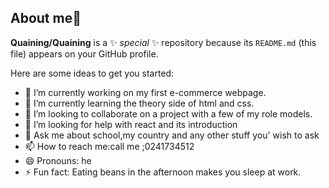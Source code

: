 ## About me👋


**Quaining/Quaining** is a ✨ _special_ ✨ repository because its `README.md` (this file) appears on your GitHub profile.

Here are some ideas to get you started:

- 🔭 I’m currently working on my first e-commerce webpage.
- 🌱 I’m currently learning the theory side of html and css.
- 👯 I’m looking to collaborate on a project with a few of my role models.
- 🤔 I’m looking for help with react and its introduction
- 💬 Ask me about school,my country and any other stuff you' wish to ask
- 📫 How to reach me:call me ;0241734512
-  😄 Pronouns: he
- ⚡ Fun fact: Eating beans in the afternoon makes you sleep at work.
  
